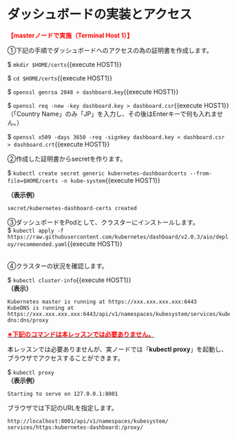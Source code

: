# ダッシュボードの実装とアクセス
**<span style="color: red; ">【masterノードで実施（Terminal Host 1）】</span>**  

①下記の手順でダッシュボードへのアクセスの為の証明書を作成します。  

$ `mkdir $HOME/certs`{{execute HOST1}}  

$ `cd $HOME/certs`{{execute HOST1}}  

$ `openssl genrsa 2048 > dashboard.key`{{execute HOST1}}  

$ `openssl req -new -key dashboard.key > dashboard.csr`{{execute HOST1}}  
（「Country Name」のみ「JP」を入力し、その後はEnterキーで何も入れません。）

$ `openssl x509 -days 3650 -req -signkey dashboard.key < dashboard.csr > dashboard.crt`{{execute HOST1}}  

②作成した証明書からsecretを作ります。  

$ `kubectl create secret generic kubernetes-dashboardcerts --from-file=$HOME/certs -n kube-system`{{execute HOST1}}  

**（表示例）**  
```
secret/kubernetes-dashboard-certs created
```  

③ダッシュボードをPodとして、クラスターにインストールします。  
$ `kubectl apply -f https://raw.githubusercontent.com/kubernetes/dashboard/v2.0.3/aio/deploy/recommended.yaml`{{execute HOST1}}  
<br>

④クラスターの状況を確認します。  

$ `kubectl cluster-info`{{execute HOST1}}  
**（表示）**  
```
Kubernetes master is running at https://xxx.xxx.xxx.xxx:6443
KubeDNS is running at
https://xxx.xxx.xxx.xxx:6443/api/v1/namespaces/kubesystem/services/kube-dns:dns/proxy
```  

<u>**<span style="color: red; ">※下記のコマンドは本レッスンでは必要ありません。</span>**</u>

本レッスンでは必要ありませんが、実ノードでは「**kubectl proxy**」を起動し、ブラウザでアクセスすることができます。  

$ `kubectl proxy`  
**（表示例）**  
```
Starting to serve on 127.0.0.1:8001
```
ブラウザでは下記のURLを指定します。  

`http://localhost:8001/api/v1/namespaces/kubesystem/
services/https:kubernetes-dashboard:/proxy/`  

